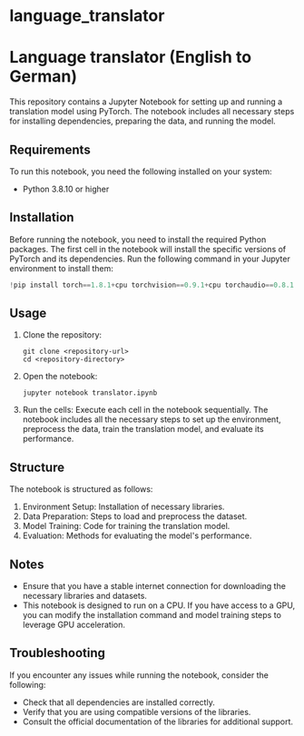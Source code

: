 ﻿# language_translator


# Language translator (English to German)

This repository contains a Jupyter Notebook for setting up and running a translation model using PyTorch. The notebook includes all necessary steps for installing dependencies, preparing the data, and running the model.

## Requirements

To run this notebook, you need the following installed on your system:
- Python 3.8.10 or higher


## Installation

Before running the notebook, you need to install the required Python packages. The first cell in the notebook will install the specific versions of PyTorch and its dependencies. Run the following command in your Jupyter environment to install them:

```python
!pip install torch==1.8.1+cpu torchvision==0.9.1+cpu torchaudio==0.8.1 -f https://download.pytorch.org/whl/torch_stable.html
```

## Usage

1. Clone the repository: 
   ```
   git clone <repository-url>
   cd <repository-directory>
   ```

2. Open the notebook:
   ```
   jupyter notebook translator.ipynb
   ```

3. Run the cells: Execute each cell in the notebook sequentially. The notebook includes all the necessary steps to set up the environment, preprocess the data, train the translation model, and evaluate its performance.

## Structure

The notebook is structured as follows:

1. Environment Setup: Installation of necessary libraries.
2. Data Preparation: Steps to load and preprocess the dataset.
3. Model Training: Code for training the translation model.
4. Evaluation: Methods for evaluating the model's performance.

## Notes

- Ensure that you have a stable internet connection for downloading the necessary libraries and datasets.
- This notebook is designed to run on a CPU. If you have access to a GPU, you can modify the installation command and model training steps to leverage GPU acceleration.

## Troubleshooting

If you encounter any issues while running the notebook, consider the following:
- Check that all dependencies are installed correctly.
- Verify that you are using compatible versions of the libraries.
- Consult the official documentation of the libraries for additional support.
